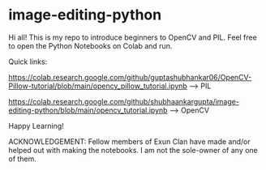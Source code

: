 # image-editing-python
Hi all! This is my repo to introduce beginners to OpenCV and PIL. 
Feel free to open the Python Notebooks on Colab and run.

Quick links: 

https://colab.research.google.com/github/guptashubhankar06/OpenCV-Pillow-tutorial/blob/main/opencv_pillow_tutorial.ipynb --> PIL

https://colab.research.google.com/github/shubhaankargupta/image-editing-python/blob/main/opencv_tutorial.ipynb --> OpenCV

Happy Learning!


ACKNOWLEDGEMENT: Fellow members of Exun Clan have made and/or helped out with making the notebooks. I am not the sole-owner of any one of them.
